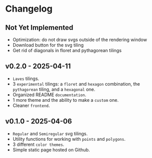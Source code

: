 # Changelog

## Not Yet Implemented

- Optimization: do not draw svgs outside of the rendering window
- Download button for the svg tiling
- Get rid of diagonals in floret and pythagorean tilings

## v0.2.0 - 2025-04-11

- `Laves` tilings.
- 3 `experimental` tilings: a `floret` and `hexagon` combination, the `pythagorean` tiling, and a `hexagonal` one.
- Organized README `documentation`.
- 1 more theme and the ability to make a `custom` one.
- Cleaner `frontend`.

## v0.1.0 - 2025-04-06

- `Regular` and `Semiregular` svg tilings.
- Utility functions for working with `points` and `polygons`.
- 3 different `color themes`.
- Simple static page hosted on Github.
